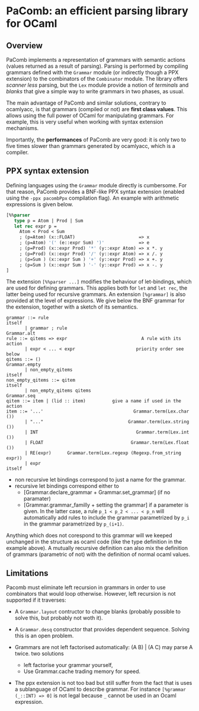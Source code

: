 PaComb: an efficient parsing library for OCaml
==============================================

## Overview

PaComb implements a representation of grammars with semantic actions (values
returned as a result of parsing). Parsing is performed by compiling grammars
defined with the `Grammar` module (or indirectly though a PPX extension) to
the combinators of the `Combinator` module. The library offers _scanner less_
parsing, but the `Lex` module provide a notion of _terminals_ and _blanks_
that give a simple way to write grammars in two phases, as usual.

The main advantage of PaComb and similar solutions, contrary to ocamlyacc, is
that grammars (compiled or not) are __first class values__. This allows using
the full power of OCaml for manipulating grammars. For example, this is very
useful when working with syntax extension mechanisms.

Importantly, the __performances__ of PaComb are very good: it is only two to
five times slower than grammars generated by ocamlyacc, which is a compiler.

## PPX syntax extension

Defining languages using the `Grammar` module directly is cumbersome. For that
reason, PaComb provides a BNF-like PPX syntax extension (enabled using the
`-ppx pacombPpx` compilation flag). An example with arithmetic expressions is
given below.
```ocaml
[%%parser
   type p = Atom | Prod | Sum
   let rec expr p =
     Atom < Prod < Sum
     ; (p=Atom) (x::FLOAT)                        => x
     ; (p=Atom) '(' (e::expr Sum) ')'             => e
     ; (p=Prod) (x::expr Prod) '*' (y::expr Atom) => x *. y
     ; (p=Prod) (x::expr Prod) '/' (y::expr Atom) => x /. y
     ; (p=Sum ) (x::expr Sum ) '+' (y::expr Prod) => x +. y
     ; (p=Sum ) (x::expr Sum ) '-' (y::expr Prod) => x -. y
]
```

The extension `[%%parser ...]` modifies the behaviour of let-bindings, which
are used for defining grammars. This applies both for `let` and `let rec`, the
latter being used for recursive grammars. An extension `[%grammar]` is also
provided at the level of expressions. We give below the BNF grammar for the
extension, together with a sketch of its semantics.
```
grammar ::= rule                                                   itself
       | grammar ; rule                                       Grammar.alt
rule ::= qitems => expr                            A rule with its action
       | expr < ... < expr                       priority order see below
qitems ::= ()                                               Grammar.empty
       | non_empty_qitems                                          itself
non_empty_qitems ::= qitem                                         itself
       | non_empty_qitems qitems                              Grammar.seq
qitem ::= item | (lid :: item)          give a name if used in the action
item ::= '...'                                  Grammar.term(Lex.char ())
       | "..."                                Grammar.term(Lex.string ())
       | INT                                     Grammar.term(Lex.int ())
       | FLOAT                                 Grammar.term(Lex.float ())
       | RE(expr)      Grammar.term(Lex.regexp (Regexp.from_string expr))
       | expr                                                      itself
```

- non recursive let bindings correspond to just a name for the grammar.
- recursive let bindings correspond either to
  - [Grammar.declare_grammar + Grammar.set_grammar] (if no paramater)
  - [Grammar.grammar_familly + setting the grammar] if a parameter is given.
  In the latter case, a rule `p_1 < p_2 < ... < p_n` will automatically add
  rules to include the grammar parametrized by `p_i` in the grammar
  parametrized by `p_(i+1)`.

Anything which does not corespond to this grammar will we keeped unchanged
in the structure as ocaml code (like the type definition in the example
above).  A mutually recursive definition can also mix the definition of
grammars (parametric of not) with the definition of normal ocaml values.

## Limitations

Pacomb must eliminate left recursion in grammars in order to use combinators
that would loop otherwise. However, left recursion is not supported if it
traverses:

- A `Grammar.layout` contructor to change blanks (probably possible to solve this,
  but probably not woth it).

- A `Grammar.desq` constructor that provides dependent sequence. Solving this
  is an open problem.

- Grammars are not left factorised automatically: (A B) | (A C) may parse A twice.
  two solutions
  - left factorise your grammar yourself,
  - Use Grammar.cache trading memory for speed.

- The ppx extension is not too bad but still suffer from the fact that is
  uses a sublanguage of OCaml to describe grammar. For instance
  `[%grammar (_::INT) => 0]` is not legal because `_` cannot be used in an Ocaml
  expression.
